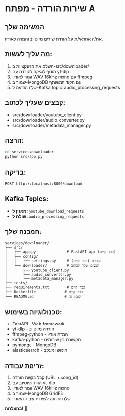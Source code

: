 # שירות הורדה - מפתח A

## המשימה שלך
את/ה אחראי/ת על הורדת שירים מיוטיוב והמרה לאודיו.

## מה עליך לעשות:
1. השלם את הפונקציות ב-src/downloader/
2. הוסף לוגיקה להורדה עם yt-dlp
3. המר לאודיו WAV 16kHz mono עם ffmpeg
4. שמור ב-MongoDB עם הקוד המשותף
5. שלח הודעה ל-Kafka topic: audio_processing_requests

## קבצים שעליך לכתוב:
- src/downloader/youtube_client.py
- src/downloader/audio_converter.py
- src/downloader/metadata_manager.py

## הרצה:
```bash
cd services/downloader
python src/app.py
```

## בדיקה:
```bash
POST http://localhost:8000/download
```

## Kafka Topics:
- **מאזין ל:** `youtube_download_requests`
- **שולח ל:** `audio_processing_requests`

## המבנה שלך:
```
services/downloader/
├── src/
│   ├── app.py              # FastAPI app (כבר קיים)
│   ├── config/
│   │   └── settings.py     # הגדרות (כבר קיים)
│   └── downloader/         # קבצים שלך לכתוב
│       ├── youtube_client.py
│       ├── audio_converter.py
│       └── metadata_manager.py
├── tests/
├── requirements.txt        # כבר קיים
├── Dockerfile             # כבר קיים
└── README.md              # קובץ זה
```

## טכנולוגיות בשימוש:
- FastAPI - Web framework
- yt-dlp - הורדה מיוטיוב
- ffmpeg-python - המרת אודיו
- kafka-python - תקשורת בין שירותים
- pymongo - MongoDB
- elasticsearch - חיפוש ומעקב

## זרימת עבודה:
1. קבל בקשת הורדה (URL + song_id)
2. הורד מיוטיוב עם yt-dlp
3. המר לאודיו WAV 16kHz mono
4. שמור ב-MongoDB GridFS
5. שלח הודעה לשירות עיבוד האודיו

**בהצלחה! 🎵**